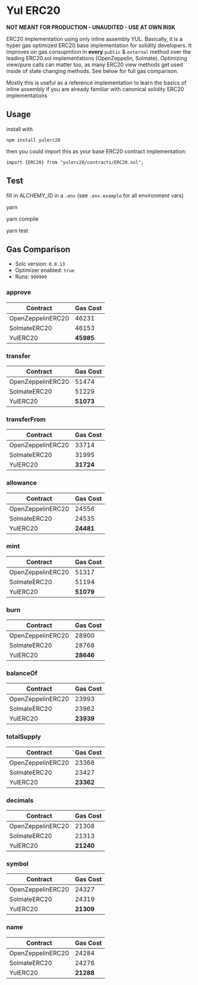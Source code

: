 # Yul ERC20

**NOT MEANT FOR PRODUCTION - UNAUDITED - USE AT OWN RISK**

ERC20 implementation using only inline assembly YUL. Basically, it is a hyper gas optimized ERC20 base implementation for solidity developers. It improves on gas consupmtion in **every** `public` & `external` method over the leading ERC20.sol implementations (OpenZeppelin, Solmate). Optimizing view/pure calls can matter too, as many ERC20 view methods get used inside of state changing methods. See below for full gas comparison.

Mostly this is useful as a reference implementation to learn the basics of inline assembly if you are already familiar with canonical solidity ERC20 implementations

## Usage

install with

```
npm install yulerc20
```

then you could import this as your base ERC20 contract implementation:

```
import {ERC20} from "yulerc20/contracts/ERC20.sol";
```

## Test

fill in ALCHEMY_ID in a `.env` (see `.env.example` for all environment vars)

yarn

yarn compile

yarn test

## Gas Comparison

- Solc version: `0.8.13`
- Optimizer enabled: `true`
- Runs: `999999`

### approve

| Contract          | Gas Cost  |
| ----------------- | --------- |
| OpenZeppelinERC20 | 46231     |
| SolmateERC20      | 46153     |
| YulERC20          | **45985** |

### transfer

| Contract          | Gas Cost  |
| ----------------- | --------- |
| OpenZeppelinERC20 | 51474     |
| SolmateERC20      | 51229     |
| YulERC20          | **51073** |

### transferFrom

| Contract          | Gas Cost  |
| ----------------- | --------- |
| OpenZeppelinERC20 | 33714     |
| SolmateERC20      | 31995     |
| YulERC20          | **31724** |

### allowance

| Contract          | Gas Cost  |
| ----------------- | --------- |
| OpenZeppelinERC20 | 24556     |
| SolmateERC20      | 24535     |
| YulERC20          | **24481** |

### mint

| Contract          | Gas Cost  |
| ----------------- | --------- |
| OpenZeppelinERC20 | 51317     |
| SolmateERC20      | 51194     |
| YulERC20          | **51079** |

### burn

| Contract          | Gas Cost  |
| ----------------- | --------- |
| OpenZeppelinERC20 | 28900     |
| SolmateERC20      | 28768     |
| YulERC20          | **28646** |

### balanceOf

| Contract          | Gas Cost  |
| ----------------- | --------- |
| OpenZeppelinERC20 | 23993     |
| SolmateERC20      | 23962     |
| YulERC20          | **23939** |

### totalSupply

| Contract          | Gas Cost  |
| ----------------- | --------- |
| OpenZeppelinERC20 | 23368     |
| SolmateERC20      | 23427     |
| YulERC20          | **23362** |

### decimals

| Contract          | Gas Cost  |
| ----------------- | --------- |
| OpenZeppelinERC20 | 21308     |
| SolmateERC20      | 21313     |
| YulERC20          | **21240** |

### symbol

| Contract          | Gas Cost  |
| ----------------- | --------- |
| OpenZeppelinERC20 | 24327     |
| SolmateERC20      | 24319     |
| YulERC20          | **21309** |

### name

| Contract          | Gas Cost  |
| ----------------- | --------- |
| OpenZeppelinERC20 | 24284     |
| SolmateERC20      | 24276     |
| YulERC20          | **21288** |
